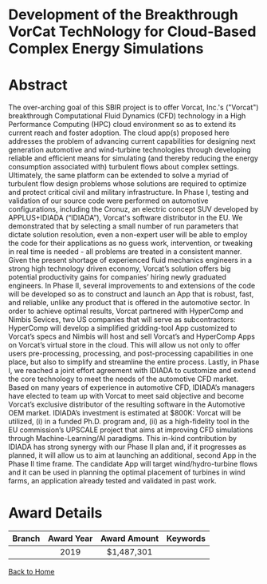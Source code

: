 
Development of the Breakthrough VorCat TechNology for Cloud-Based Complex Energy Simulations
============================================================================================

# Abstract


The over-arching goal of this SBIR project is to offer Vorcat, Inc.'s ("Vorcat") breakthrough Computational Fluid Dynamics (CFD) technology in a High Performance Computing (HPC) cloud environment so as to extend its current reach and foster adoption. The cloud app(s) proposed here addresses the problem of advancing current capabilities for designing next generation automotive and wind-turbine technologies through developing reliable and efficient means for simulating (and thereby reducing the energy consumption associated with) turbulent flows about complex settings. Ultimately, the same platform can be extended to solve a myriad of turbulent flow design problems whose solutions are required to optimize and protect critical civil and military infrastructure. In Phase I, testing and validation of our source code were performed on automotive configurations, including the Cronuz, an electric concept SUV developed by APPLUS+IDIADA (“IDIADA”), Vorcat's software distributor in the EU. We demonstrated that by selecting a small number of run parameters that dictate solution resolution, even a non-expert user will be able to employ the code for their applications as no guess work, intervention, or tweaking in real time is needed - all problems are treated in a consistent manner. Given the present shortage of experienced fluid mechanics engineers in a strong high technology driven economy, Vorcat’s solution offers big potential productivity gains for companies’ hiring newly graduated engineers. In Phase II, several improvements to and extensions of the code will be developed so as to construct and launch an App that is robust, fast, and reliable, unlike any product that is offered in the automotive sector. In order to achieve optimal results, Vorcat partnered with HyperComp and Nimbis Sevices, two US companies that will serve as subcontractors: HyperComp will develop a simplified gridding-tool App customized to Vorcat’s specs and Nimbis will host and sell Vorcat’s and HyperComp Apps on Vorcat’s virtual store in the cloud. This will allow us not only to offer users pre-processing, processing, and post-processing capabilities in one place, but also to simplify and streamline the entire process. Lastly, in Phase I, we reached a joint effort agreement with IDIADA to customize and extend the core technology to meet the needs of the automotive CFD market. Based on many years of experience in automotive CFD, IDIADA’s managers have elected to team up with Vorcat to meet said objective and become Vorcat’s exclusive distributor of the resulting software in the Automotive OEM market. IDIADA’s investment is estimated at $800K: Vorcat will be utilized, (i) in a funded Ph.D. program and, (ii) as a high-fidelity tool in the EU commission’s UPSCALE project that aims at improving CFD simulations through Machine-Learning/AI paradigms. This in-kind contribution by IDIADA has strong synergy with our Phase II plan and, if it progresses as planned, it will allow us to aim at launching an additional, second App in the Phase II time frame. The candidate App will target wind/hydro-turbine flows and it can be used in planning the optimal placement of turbines in wind farms, an application already tested and validated in past work.  

# Award Details

|Branch|Award Year|Award Amount|Keywords|
| :---: | :---: | :---: | :---: |
||2019|$1,487,301||
  
  


[Back to Home](https://github.com/chrischow/dod_sbir_awards/Reports/CC/#771)